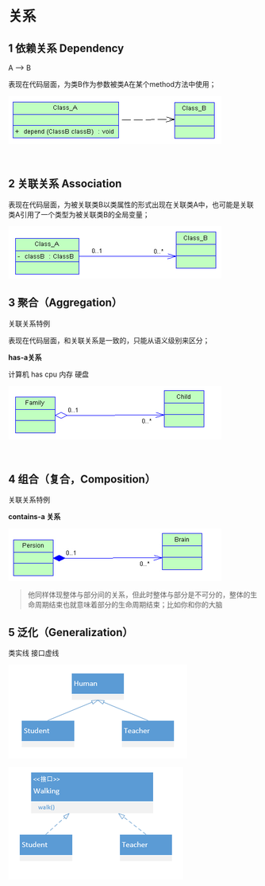 # 关系

## 1 依赖关系 Dependency

A --> B

表现在代码层面，为类B作为参数被类A在某个method方法中使用；

![image.png](assert/1637764217895-1c9f334f-8bc7-4759-81c9-5a2b9f998c9c.png)

​

## 2 关联关系 Association

表现在代码层面，为被关联类B以类属性的形式出现在关联类A中，也可能是关联类A引用了一个类型为被关联类B的全局变量；

![image.png](assert/1637764247292-013975ba-1b24-4b13-bba0-59f0239c80cd.png)

## 3 聚合（Aggregation）
关联关系特例

表现在代码层面，和关联关系是一致的，只能从语义级别来区分；

 **has-a关系**

 计算机 has cpu 内存 硬盘

![image.png](assert/1637764325711-624915e8-b457-49d2-95bb-e7678a539200.png)

​

## 4 组合（复合，Composition）

关联关系特例

**contains-a 关系**

![image.png](assert/1637764405234-ad7f6544-e0e2-4c5d-8655-286738eba553.png)

> 他同样体现整体与部分间的关系，但此时整体与部分是不可分的，整体的生命周期结束也就意味着部分的生命周期结束；比如你和你的大脑

## 5 泛化（Generalization）

类实线 接口虚线

![image.png](assert/1637764071818-9cb7b28f-ee4f-47c0-a43e-fb28c8b2d045.png)

![image.png](assert/1637764080921-6665b657-b40f-49de-b8d9-f6164fb58580.png)